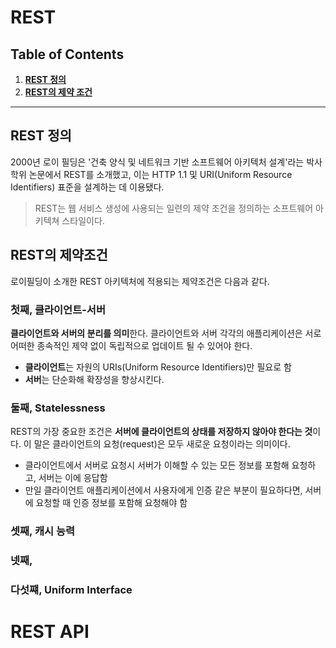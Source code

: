 # REST



## Table of Contents

1. **[REST 정의](#REST-정의)**
1. **[REST의 제약 조건](#REST의-제약-조건)**

---



## REST 정의

2000년 로이 필딩은 '건축 양식 및 네트워크 기반 소프트웨어 아키텍처 설계'라는 박사학위 논문에서 REST를 소개했고, 이는 HTTP 1.1 및 URI(Uniform Resource Identifiers) 표준을 설계하는 데 이용됐다.

> REST는 웹 서비스 생성에 사용되는 일련의 제약 조건을 정의하는 소프트웨어 아키텍쳐 스타일이다.

## REST의 제약조건

로이필딩이 소개한 REST 아키텍처에 적용되는 제약조건은 다음과 같다.

### **첫째, 클라이언트-서버**

**클라이언트와 서버의 분리를 의미**한다. 클라이언트와 서버 각각의 애플리케이션은 서로 어떠한 종속적인 제약 없이 독립적으로 업데이트 될 수 있어야 한다.

- **클라이언트**는 자원의 URIs(Uniform Resource Identifiers)만 필요로 함
- **서버**는 단순화해 확장성을 향상시킨다.

### **둘째, Statelessness**

REST의 가장 중요한 조건은 **서버에 클라이언트의 상태를 저장하지 않아야 한다는 것**이다. 이 말은 클라이언트의 요청(request)은 모두 새로운 요청이라는 의미이다.

- 클라이언트에서 서버로 요청시 서버가 이해할 수 있는 모든 정보를 포함해 요청하고, 서버는 이에 응답함
- 만일 클라이언트 애플리케이션에서 사용자에게 인증 같은 부분이 필요하다면, 서버에 요청할 때 인증 정보를 포함해 요청해야 함

### **셋째, 캐시 능력**

### **넷째,**

### **다섯쨰, Uniform Interface**

# REST API


